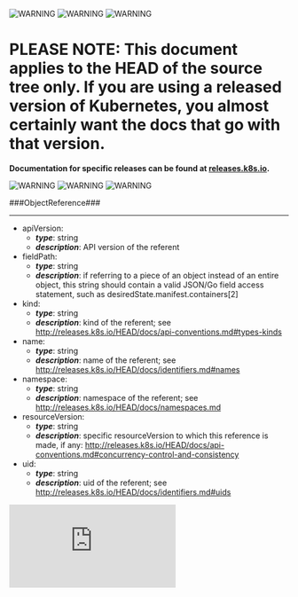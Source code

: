 <!-- BEGIN MUNGE: UNVERSIONED_WARNING -->

<!-- BEGIN STRIP_FOR_RELEASE -->

![WARNING](http://kubernetes.io/img/warning.png)
![WARNING](http://kubernetes.io/img/warning.png)
![WARNING](http://kubernetes.io/img/warning.png)

<h1>PLEASE NOTE: This document applies to the HEAD of the source
tree only. If you are using a released version of Kubernetes, you almost
certainly want the docs that go with that version.</h1>

<strong>Documentation for specific releases can be found at
[releases.k8s.io](http://releases.k8s.io).</strong>

![WARNING](http://kubernetes.io/img/warning.png)
![WARNING](http://kubernetes.io/img/warning.png)
![WARNING](http://kubernetes.io/img/warning.png)

<!-- END STRIP_FOR_RELEASE -->

<!-- END MUNGE: UNVERSIONED_WARNING -->
###ObjectReference###

---
* apiVersion: 
  * **_type_**: string
  * **_description_**: API version of the referent
* fieldPath: 
  * **_type_**: string
  * **_description_**: if referring to a piece of an object instead of an entire object, this string should contain a valid JSON/Go field access statement, such as desiredState.manifest.containers[2]
* kind: 
  * **_type_**: string
  * **_description_**: kind of the referent; see http://releases.k8s.io/HEAD/docs/api-conventions.md#types-kinds
* name: 
  * **_type_**: string
  * **_description_**: name of the referent; see http://releases.k8s.io/HEAD/docs/identifiers.md#names
* namespace: 
  * **_type_**: string
  * **_description_**: namespace of the referent; see http://releases.k8s.io/HEAD/docs/namespaces.md
* resourceVersion: 
  * **_type_**: string
  * **_description_**: specific resourceVersion to which this reference is made, if any: http://releases.k8s.io/HEAD/docs/api-conventions.md#concurrency-control-and-consistency
* uid: 
  * **_type_**: string
  * **_description_**: uid of the referent; see http://releases.k8s.io/HEAD/docs/identifiers.md#uids


<!-- BEGIN MUNGE: GENERATED_ANALYTICS -->
[![Analytics](https://kubernetes-site.appspot.com/UA-36037335-10/GitHub/docs/api-types/v1/ObjectReference.md?pixel)]()
<!-- END MUNGE: GENERATED_ANALYTICS -->
